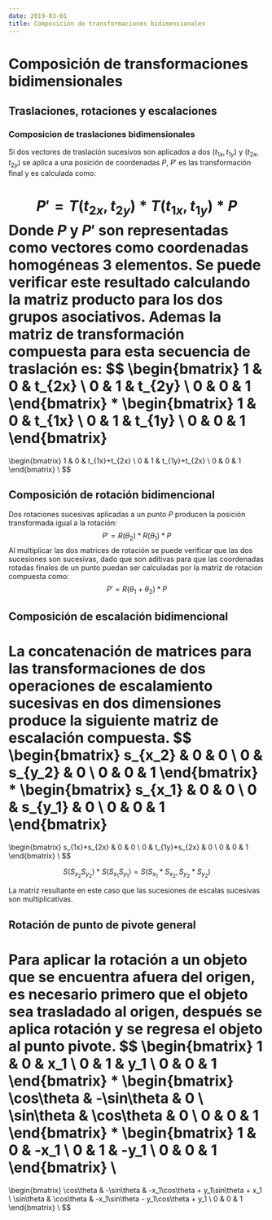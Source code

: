 ```yaml
---
date: 2019-03-01
title: Composición de transformaciones bidimensionales
---
```

# Composición de transformaciones bidimensionales

## Traslaciones, rotaciones y escalaciones

### Composicion de traslaciones bidimensionales
Si dos vectores de traslación sucesivos son aplicados a dos $(t_{1x}, t_{1y})$ y $(t_{2x}, t_{2y})$ se aplica a una posición de coordenadas $P$, $P'$ es las transformación final y es calculada como:

$$
P' = T(t_{2x}, t_{2y}) * T(t_{1x}, t_{1y}) * P
$$
Donde $P$ y $P'$ son representadas como vectores como coordenadas homogéneas 3 elementos. Se puede verificar este resultado calculando la matriz producto para los dos grupos asociativos. Ademas la matriz de transformación compuesta para esta secuencia de traslación es:
$$
\begin{bmatrix}
1 & 0 & t_{2x} \\
0 & 1 & t_{2y} \\
0 & 0 & 1
\end{bmatrix}
*
\begin{bmatrix}
1 & 0 & t_{1x} \\
0 & 1 & t_{1y} \\
0 & 0 & 1
\end{bmatrix}
=
\begin{bmatrix}
1 & 0 & t_{1x}+t_{2x} \\
0 & 1 & t_{1y}+t_{2x} \\
0 & 0 & 1
\end{bmatrix} \\
$$

## Composición de rotación bidimencional

Dos rotaciones sucesivas aplicadas a un punto $P$ producen la posición transformada igual a la rotación:
$$
P' = R(\theta_2) * R(\theta_1) * P
$$
Al multiplicar las dos matrices de rotación se puede verificar que las dos sucesiones son sucesivas, dado que son aditivas para que las coordenadas rotadas finales de un punto puedan ser calculadas por la matriz de rotación compuesta como:
$$
P' = R(\theta_1 + \theta_2) * P
$$

## Composición de escalación bidimencional 

La concatenación de matrices para las transformaciones de dos operaciones de escalamiento sucesivas en dos dimensiones produce la siguiente matriz de escalación compuesta.
$$
\begin{bmatrix}
s_{x_2} & 0 & 0 \\
0 & s_{y_2} & 0 \\
0 & 0 & 1
\end{bmatrix}
*
\begin{bmatrix}
s_{x_1} & 0 & 0 \\
0 & s_{y_1} & 0 \\
0 & 0 & 1
\end{bmatrix}
=
\begin{bmatrix}
s_{1x}*s_{2x} & 0 & 0 \\
0 & t_{1y}*s_{2x} & 0 \\
0 & 0 & 1
\end{bmatrix} \\
$$

$$
S(S_{x_2}S_{y_2}) * S(S_{x_1}S_{y_1}) = S(S_{x_1} * S_{x_2}, S_{y_2} *S_{y_2})
$$



La matriz resultante en este caso que las sucesiones de escalas sucesivas son multiplicativas.

## Rotación de punto de pivote general

Para aplicar la rotación a un objeto que se encuentra afuera del origen, es necesario primero que el objeto sea trasladado al origen, después se aplica rotación y se regresa el objeto al punto pivote.
$$
\begin{bmatrix}
1 & 0 & x_1 \\
0 & 1 & y_1 \\
0 & 0 & 1
\end{bmatrix}
*
\begin{bmatrix}
\cos\theta & -\sin\theta & 0 \\
\sin\theta & \cos\theta & 0 \\
0 & 0 & 1
\end{bmatrix}
*
\begin{bmatrix}
1 & 0 & -x_1 \\
0 & 1 & -y_1 \\
0 & 0 & 1
\end{bmatrix} \\
=
\begin{bmatrix}
\cos\theta & -\sin\theta & -x_1\cos\theta + y_1\sin\theta + x_1 \\
\sin\theta & \cos\theta & -x_1\sin\theta - y_1\cos\theta + y_1 \\
0 & 0 & 1
\end{bmatrix} \\
$$
